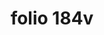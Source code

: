 ---
layout: edition
title: folio 184v
manuscript: Turin, Biblioteca Nazionale, MS N.III.19
sigla: T
iip: t184v.tif
milestone: 368
---